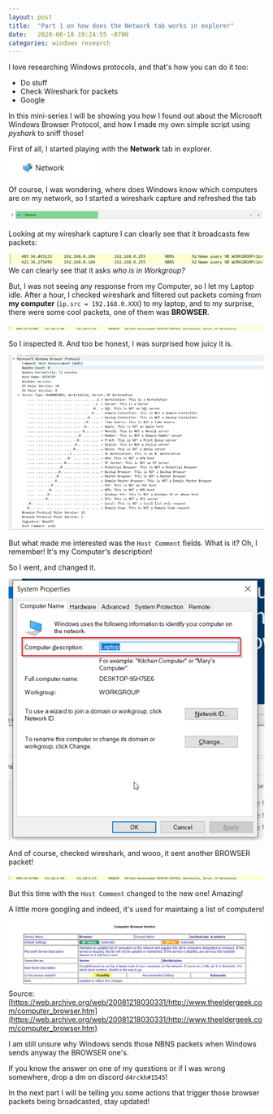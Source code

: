 ```yaml
---
layout: post
title:  "Part 1 on how does the Network tab works in explorer"
date:   2020-06-18 19:24:55 -0700
categories: windows research
---
```


I love researching Windows protocols, and that's how you can do it too:
- Do stuff
- Check Wireshark for packets
- Google

In this mini-series I will be showing you how I found out about the Microsoft Windows Browser Protocol, and how I made my own simple script using _pyshark_ to sniff those!

First of all, I started playing with the **Network** tab in explorer.

![image](/assets/images/network-explorer.jpg)

Of course, I was wondering, where does Windows know which computers are on my network, so I started a wireshark capture and refreshed the tab

![image](/assets/images/network-explorer-refresh.png)

Looking at my wireshark capture I can clearly see that it broadcasts few packets:

![image](/assets/images/network-explorer-nbns-packets.png)
We can clearly see that it asks *who is in Workgroup?*

But, I was not seeing any response from my Computer, so I let my Laptop idle.
After a hour, I checked wireshark and filtered out packets coming from **my computer** (`ip.src = 192.168.0.XXX`) to my laptop, and to my surprise, there were some cool packets, one of them was **BROWSER**.

![image](/assets/images/network-explorer-browser-packet.png)

So I inspected it. And too be honest, I was surprised how juicy it is.

![image](/assets/images/network-explorer-browser-fields.png)

But what made me interested was the `Host Comment` fields. What is it? Oh, I remember! It's my Computer's description!

So I went, and changed it.

![image](/assets/images/network-explorer-computer-props.png)

And of course, checked wireshark, and wooo, it sent another BROWSER packet!

![image](/assets/images/network-explorer-browser-packet2.png)

But this time with the `Host Comment` changed to the new one! Amazing!

A little more googling and indeed, it's used for maintaing a list of computers!

![image](/assets/images/browser-packet-description.png)
Source: [https://web.archive.org/web/20081218030331/http://www.theeldergeek.com/computer_browser.htm](https://web.archive.org/web/20081218030331/http://www.theeldergeek.com/computer_browser.htm)

I am still unsure why Windows sends those NBNS packets when Windows sends anyway the BROWSER one's. 

If you know the answer on one of my questions or if I was wrong somewhere, drop a dm on discord `d4rckh#1545`!

In the next part I will be telling you some actions that trigger those browser packets being broadcasted, stay updated!